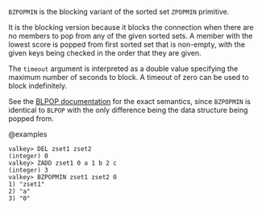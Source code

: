 `BZPOPMIN` is the blocking variant of the sorted set `ZPOPMIN` primitive.

It is the blocking version because it blocks the connection when there are no
members to pop from any of the given sorted sets.
A member with the lowest score is popped from first sorted set that is
non-empty, with the given keys being checked in the order that they are given.

The `timeout` argument is interpreted as a double value specifying the maximum
number of seconds to block. A timeout of zero can be used to block indefinitely.

See the [BLPOP documentation][cl] for the exact semantics, since `BZPOPMIN` is
identical to `BLPOP` with the only difference being the data structure being
popped from.

[cl]: /commands/blpop

@examples

```
valkey> DEL zset1 zset2
(integer) 0
valkey> ZADD zset1 0 a 1 b 2 c
(integer) 3
valkey> BZPOPMIN zset1 zset2 0
1) "zset1"
2) "a"
3) "0"
```

